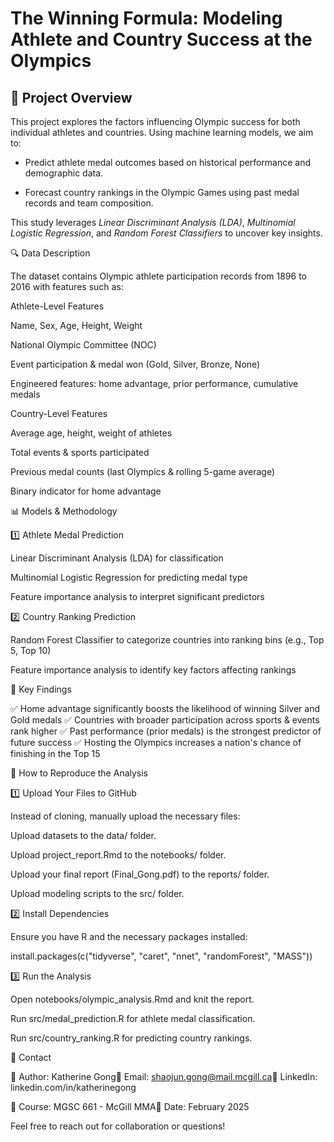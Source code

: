 # The Winning Formula: Modeling Athlete and Country Success at the Olympics

## 📌 Project Overview

This project explores the factors influencing Olympic success for both individual athletes and countries. Using machine learning models, we aim to:

- Predict athlete medal outcomes based on historical performance and demographic data.

- Forecast country rankings in the Olympic Games using past medal records and team composition.

This study leverages *Linear Discriminant Analysis (LDA)*, *Multinomial Logistic Regression*, and *Random Forest Classifiers* to uncover key insights.

🔍 Data Description

The dataset contains Olympic athlete participation records from 1896 to 2016 with features such as:

Athlete-Level Features

Name, Sex, Age, Height, Weight

National Olympic Committee (NOC)

Event participation & medal won (Gold, Silver, Bronze, None)

Engineered features: home advantage, prior performance, cumulative medals

Country-Level Features

Average age, height, weight of athletes

Total events & sports participated

Previous medal counts (last Olympics & rolling 5-game average)

Binary indicator for home advantage

📊 Models & Methodology

1️⃣ Athlete Medal Prediction

Linear Discriminant Analysis (LDA) for classification

Multinomial Logistic Regression for predicting medal type

Feature importance analysis to interpret significant predictors

2️⃣ Country Ranking Prediction

Random Forest Classifier to categorize countries into ranking bins (e.g., Top 5, Top 10)

Feature importance analysis to identify key factors affecting rankings

🎯 Key Findings

✅ Home advantage significantly boosts the likelihood of winning Silver and Gold medals
✅ Countries with broader participation across sports & events rank higher
✅ Past performance (prior medals) is the strongest predictor of future success
✅ Hosting the Olympics increases a nation's chance of finishing in the Top 15

🚀 How to Reproduce the Analysis

1️⃣ Upload Your Files to GitHub

Instead of cloning, manually upload the necessary files:

Upload datasets to the data/ folder.

Upload project_report.Rmd to the notebooks/ folder.

Upload your final report (Final_Gong.pdf) to the reports/ folder.

Upload modeling scripts to the src/ folder.

2️⃣ Install Dependencies

Ensure you have R and the necessary packages installed:

install.packages(c("tidyverse", "caret", "nnet", "randomForest", "MASS"))

3️⃣ Run the Analysis

Open notebooks/olympic_analysis.Rmd and knit the report.

Run src/medal_prediction.R for athlete medal classification.

Run src/country_ranking.R for predicting country rankings.

📩 Contact

📝 Author: Katherine Gong📧 Email: shaojun.gong@mail.mcgill.ca🔗 LinkedIn: linkedin.com/in/katherinegong

📌 Course: MGSC 661 - McGill MMA📅 Date: February 2025

Feel free to reach out for collaboration or questions!
